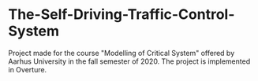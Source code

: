 # The-Self-Driving-Traffic-Control-System
Project made for the course "Modelling of Critical System" offered by Aarhus University in the fall semester of 2020. The project is implemented in Overture.
